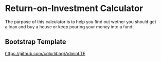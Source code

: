 # Return-on-Investment Calculator
The purpose of this calculator is to help you find out wether you should get a loan and buy a house or keep pouring your money into a fund.

## Bootstrap Template 
https://github.com/colorlibhq/AdminLTE